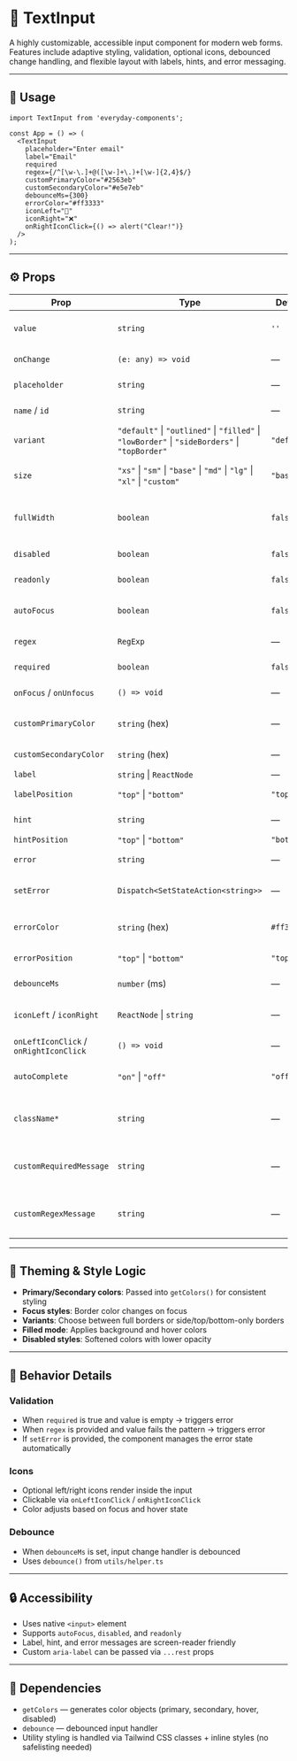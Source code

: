 # 📝 TextInput

A highly customizable, accessible input component for modern web forms. Features include adaptive styling, validation, optional icons, debounced change handling, and flexible layout with labels, hints, and error messaging.

---

## 🚀 Usage

```tsx
import TextInput from 'everyday-components';

const App = () => (
  <TextInput
    placeholder="Enter email"
    label="Email"
    required
    regex={/^[\w-\.]+@([\w-]+\.)+[\w-]{2,4}$/}
    customPrimaryColor="#2563eb"
    customSecondaryColor="#e5e7eb"
    debounceMs={300}
    errorColor="#ff3333"
    iconLeft="📧"
    iconRight="❌"
    onRightIconClick={() => alert("Clear!")}
  />
);
```

---

## ⚙️ Props

| Prop                                   | Type                                                                                           | Default     | Description                                           |
| -------------------------------------- | ---------------------------------------------------------------------------------------------- | ----------- | ----------------------------------------------------- |
| `value`                                | `string`                                                                                       | `''`        | Controlled value of the input                         |
| `onChange`                             | `(e: any) => void`                                                                             | —           | Callback on input change                              |
| `placeholder`                          | `string`                                                                                       | —           | Placeholder text                                      |
| `name` / `id`                          | `string`                                                                                       | —           | HTML input `name` / `id`                              |
| `variant`                              | `"default"` \| `"outlined"` \| `"filled"` \| `"lowBorder"` \| `"sideBorders"` \| `"topBorder"` | `"default"` | Input style variant                                   |
| `size`                                 | `"xs"` \| `"sm"` \| `"base"` \| `"md"` \| `"lg"` \| `"xl"` \| `"custom"`                       | `"base"`    | Controls font size of label/input/hint                |
| `fullWidth`                            | `boolean`                                                                                      | `false`     | Makes input occupy full container width               |
| `disabled`                             | `boolean`                                                                                      | `false`     | Disables input field                                  |
| `readonly`                             | `boolean`                                                                                      | `false`     | Makes input read-only                                 |
| `autoFocus`                            | `boolean`                                                                                      | `false`     | Auto focuses input on render                          |
| `regex`                                | `RegExp`                                                                                       | —           | Input validation rule                                 |
| `required`                             | `boolean`                                                                                      | `false`     | Marks field as required                               |
| `onFocus` / `onUnfocus`                | `() => void`                                                                                   | —           | Callbacks for focus/blur                              |
| `customPrimaryColor`                   | `string` (hex)                                                                                 | —           | Color for active/focused state                        |
| `customSecondaryColor`                 | `string` (hex)                                                                                 | —           | Color for text, label, hint                           |
| `label`                                | `string` \| `ReactNode`                                                                        | —           | Field label                                           |
| `labelPosition`                        | `"top"` \| `"bottom"`                                                                          | `"top"`     | Position of label                                     |
| `hint`                                 | `string`                                                                                       | —           | Additional help text                                  |
| `hintPosition`                         | `"top"` \| `"bottom"`                                                                          | `"bottom"`  | Position of hint                                      |
| `error`                                | `string`                                                                                       | —           | Validation error text                                 |
| `setError`                             | `Dispatch<SetStateAction<string>>`                                                             | —           | Function to update error state                        |
| `errorColor`                           | `string` (hex)                                                                                 | `#ff3333`   | Color for error text and border                       |
| `errorPosition`                        | `"top"` \| `"bottom"`                                                                          | `"top"`     | Position of error message                             |
| `debounceMs`                           | `number` (ms)                                                                                  | —           | Delay before firing `onChange`                        |
| `iconLeft` / `iconRight`               | `ReactNode` \| `string`                                                                        | —           | Icons before/after the input                          |
| `onLeftIconClick` / `onRightIconClick` | `() => void`                                                                                   | —           | Click handlers for input icons                        |
| `autoComplete`                         | `"on"` \| `"off"`                                                                              | `"off"`     | HTML autocomplete setting                             |
| `className*`                           | `string`                                                                                       | —           | Custom class for container, label, hint, input, icons |
| `customRequiredMessage`                | `string`                                                                                       | —           | Message to show when `required` field is empty        |
| `customRegexMessage`                   | `string`                                                                                       | —           | Message to show when regex validation fails           |

---

## 🎨 Theming & Style Logic

* **Primary/Secondary colors**: Passed into `getColors()` for consistent styling
* **Focus styles**: Border color changes on focus
* **Variants**: Choose between full borders or side/top/bottom-only borders
* **Filled mode**: Applies background and hover colors
* **Disabled styles**: Softened colors with lower opacity

---

## 🧠 Behavior Details

### Validation

* When `required` is true and value is empty → triggers error
* When `regex` is provided and value fails the pattern → triggers error
* If `setError` is provided, the component manages the error state automatically

### Icons

* Optional left/right icons render inside the input
* Clickable via `onLeftIconClick` / `onRightIconClick`
* Color adjusts based on focus and hover state

### Debounce

* When `debounceMs` is set, input change handler is debounced
* Uses `debounce()` from `utils/helper.ts`

---

## 🔒 Accessibility

* Uses native `<input>` element
* Supports `autoFocus`, `disabled`, and `readonly`
* Label, hint, and error messages are screen-reader friendly
* Custom `aria-label` can be passed via `...rest` props

---

## 🧱 Dependencies

* `getColors` — generates color objects (primary, secondary, hover, disabled)
* `debounce` — debounced input handler
* Utility styling is handled via Tailwind CSS classes + inline styles (no safelisting needed)